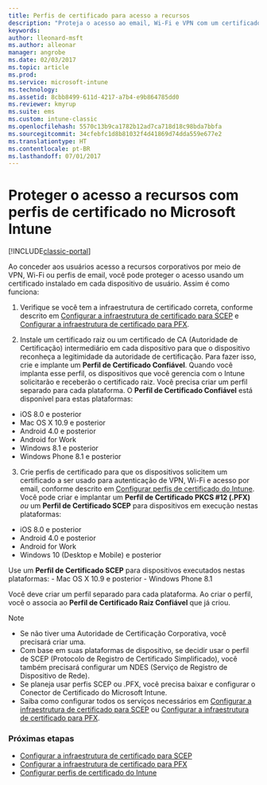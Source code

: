 ```yaml
---
title: Perfis de certificado para acesso a recursos
description: "Proteja o acesso ao email, Wi-Fi e VPN com um certificado instalado em cada dispositivo do usuário."
keywords: 
author: lleonard-msft
ms.author: alleonar
manager: angrobe
ms.date: 02/03/2017
ms.topic: article
ms.prod: 
ms.service: microsoft-intune
ms.technology: 
ms.assetid: 8cbb8499-611d-4217-a7b4-e9b864785dd0
ms.reviewer: kmyrup
ms.suite: ems
ms.custom: intune-classic
ms.openlocfilehash: 5570c13b9ca1782b12ad7ca718d18c98bda7bbfa
ms.sourcegitcommit: 34cfebfc1d8b81032f4d41869d74dda559e677e2
ms.translationtype: HT
ms.contentlocale: pt-BR
ms.lasthandoff: 07/01/2017
---
```

# <a name="secure-resource-access-with-certificate-profiles-in-microsoft-intune"></a>Proteger o acesso a recursos com perfis de certificado no Microsoft Intune

[!INCLUDE[classic-portal](../includes/classic-portal.md)]

Ao conceder aos usuários acesso a recursos corporativos por meio de VPN, Wi-Fi ou perfis de email, você pode proteger o acesso usando um certificado instalado em cada dispositivo de usuário. Assim é como funciona:

1. Verifique se você tem a infraestrutura de certificado correta, conforme descrito em [Configurar a infraestrutura de certificado para SCEP](configure-certificate-infrastructure-for-scep.md) e [Configurar a infraestrutura de certificado para PFX](configure-certificate-infrastructure-for-pfx.md).

2. Instale um certificado raiz ou um certificado de CA (Autoridade de Certificação) intermediário em cada dispositivo para que o dispositivo reconheça a legitimidade da autoridade de certificação. Para fazer isso, crie e implante um **Perfil de Certificado Confiável**. Quando você implanta esse perfil, os dispositivos que você gerencia com o Intune solicitarão e receberão o certificado raiz. Você precisa criar um perfil separado para cada plataforma. O **Perfil de Certificado Confiável** está disponível para estas plataformas:
 -  iOS 8.0 e posterior
 -  Mac OS X 10.9 e posterior
 -  Android 4.0 e posterior
 -  Android for Work
 -  Windows 8.1 e posterior
 -  Windows Phone 8.1 e posterior

3. Crie perfis de certificado para que os dispositivos solicitem um certificado a ser usado para autenticação de VPN, Wi-Fi e acesso por email, conforme descrito em [Configurar perfis de certificado do Intune](configure-intune-certificate-profiles.md). Você pode criar e implantar um **Perfil de Certificado PKCS #12 (.PFX)** *ou* um **Perfil de Certificado SCEP** para dispositivos em execução nestas plataformas:

  -  iOS 8.0 e posterior
  -  Android 4.0 e posterior
  -  Android for Work
  -  Windows 10 (Desktop e Mobile) e posterior

  Use um **Perfil de Certificado SCEP** para dispositivos executados nestas plataformas:
    -   Mac OS X 10.9 e posterior
    -   Windows Phone 8.1

Você deve criar um perfil separado para cada plataforma. Ao criar o perfil, você o associa ao **Perfil de Certificado Raiz Confiável** que já criou.

> [!NOTE]           
> - Se não tiver uma Autoridade de Certificação Corporativa, você precisará criar uma.
>- Com base em suas plataformas de dispositivo, se decidir usar o perfil de SCEP (Protocolo de Registro de Certificado Simplificado), você também precisará configurar um NDES (Serviço de Registro de Dispositivo de Rede).
>-  Se planeja usar perfis SCEP ou .PFX, você precisa baixar e configurar o Conector de Certificado do Microsoft Intune.
>-  Saiba como configurar todos os serviços necessários em [Configurar a infraestrutura de certificado para SCEP](configure-certificate-infrastructure-for-scep.md) ou [Configurar a infraestrutura de certificado para PFX](configure-certificate-infrastructure-for-pfx.md).

### <a name="next-steps"></a>Próximas etapas
- [Configurar a infraestrutura de certificado para SCEP](configure-certificate-infrastructure-for-scep.md)
- [Configurar a infraestrutura de certificado para PFX](configure-certificate-infrastructure-for-pfx.md)
- [Configurar perfis de certificado do Intune](configure-intune-certificate-profiles.md)
